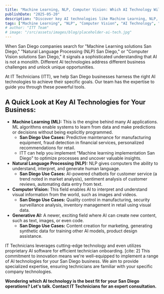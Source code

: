 ```yaml
---
title: "Machine Learning, NLP, Computer Vision: Which AI Technology Will Drive Your San Diego Business Forward?"
publishDate: "2025-05-20"
description: "Discover key AI technologies like Machine Learning, NLP, and Computer Vision, and their practical applications for businesses in San Diego."
tags: ["Machine Learning", "NLP", "Computer Vision", "AI Technology", "San Diego Business", "ITT"]
# author: "ITT Team"
# image: "/src/assets/images/blog/placeholder-ai-tech.jpg"
---
```


When San Diego companies search for "Machine Learning solutions San Diego," "Natural Language Processing (NLP) San Diego," or "Computer Vision solutions San Diego," it signals a sophisticated understanding that AI is not a monolith. Different AI technologies address different business challenges and unlock unique opportunities.

At IT Technicians (ITT), we help San Diego businesses harness the right AI technologies to achieve their specific goals. Our team has the expertise to guide you through these powerful tools.

## A Quick Look at Key AI Technologies for Your Business:

*   **Machine Learning (ML):** This is the engine behind many AI applications. ML algorithms enable systems to learn from data and make predictions or decisions without being explicitly programmed.
    *   **San Diego Use Cases:** Predictive maintenance for manufacturing equipment, fraud detection in financial services, personalized recommendations for retail.
    *   ITT can help you implement "Machine learning implementation San Diego" to optimize processes and uncover valuable insights.
*   **Natural Language Processing (NLP):** NLP gives computers the ability to understand, interpret, and generate human language.
    *   **San Diego Use Cases:** AI-powered chatbots for customer service (a trend noted in market analysis), sentiment analysis of customer reviews, automating data entry from text.
*   **Computer Vision:** This field enables AI to interpret and understand visual information from the world, such as images and videos.
    *   **San Diego Use Cases:** Quality control in manufacturing, security surveillance analysis, inventory management in retail using visual data.
*   **Generative AI:** A newer, exciting field where AI can create new content, such as text, images, or even code.
    *   **San Diego Use Cases:** Content creation for marketing, generating synthetic data for training other AI models, product design assistance.

IT Technicians leverages cutting-edge technology and even utilizes proprietary AI software for efficient technician onboarding. [cite: 2] This commitment to innovation means we're well-equipped to implement a range of AI technologies for your San Diego business. We aim to provide specialized expertise, ensuring technicians are familiar with your specific company technologies.

**Wondering which AI technology is the best fit for your San Diego operations? Let's talk. Contact IT Technicians for an expert consultation.**
